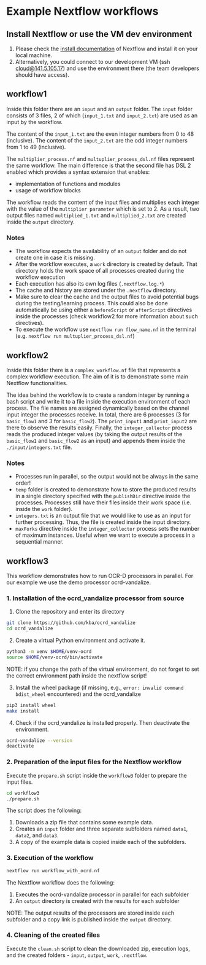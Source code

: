 # Example Nextflow workflows

## Install Nextflow or use the VM dev environment

1. Please check the [install documentation](https://www.nextflow.io/docs/latest/getstarted.html) of Nextflow and install it on your local machine.
2. Alternatively, you could connect to our development VM (ssh cloud@141.5.105.17) and use the environment there (the team developers should have access).

## workflow1
Inside this folder there are an `input` and an `output` folder.
The `input` folder consists of 3 files, 2 of which (`input_1.txt` and `input_2.txt`) are used as an input by the workflow.

The content of the `input_1.txt` are the even integer numbers from 0 to 48 (inclusive).
The content of the `input_2.txt` are the odd integer numbers from 1 to 49 (inclusive).

The `multiplier_process.nf` and `multuplier_process_dsl.nf` files represent the same workflow.
The main difference is that the second file has DSL 2 enabled which provides a syntax extension that enables:
- implementation of functions and modules
- usage of workflow blocks

The workflow reads the content of the input files and multiplies each integer with the value of the `multiplier parameter` which is set to 2.
As a result, two output files named `multiplied_1.txt` and `multiplied_2.txt` are created inside the `output` directory.

### Notes
- The workflow expects the availability of an `output` folder and do not create one in case it is missing.
- After the workflow executes, a `work` directory is created by default. That directory holds the work space of all processes created during the workflow execution
- Each execution has also its own log files (`.nextflow.log.*`)
- The cache and history are stored under the `.nextflow` directory.
- Make sure to clear the cache and the output files to avoid potential bugs during the testing/learning process. This could also be done automatically be using either a `beforeScript` or `afterScript` directives inside the processes (check workflow2 for more information about such directives).
- To execute the workflow use `nextflow run flow_name.nf` in the terminal (e.g. `nextflow run multuplier_process_dsl.nf`)

## workflow2
Inside this folder there is a `complex_workflow.nf` file that represents a complex workflow execution.
The aim of it is to demonstrate some main Nextflow functionalities.

The idea behind the workflow is to create a random integer by running a bash script and write it to a file inside the execution environment of each process.
The file names are assigned dynamically based on the channel input integer the processes receive.
In total, there are 6 processes (3 for `basic_flow1` and 3 for `basic_flow2`).
The `print_input1` and `print_input2` are there to observe the results easily.
Finally, the `integer_collector` process reads the produced integer values (by taking the output results of the `basic_flow1` and `basic_flow2` as an input) and appends them inside the `./input/integers.txt` file.

### Notes
- Processes run in parallel, so the output would not be always in the same order!
- `temp` folder is created to demonstrate how to store the produced results in a single directory specified with the `publishDir` directive inside the processes. Processes still have their files inside their work space (i.e. inside the `work` folder).
- `integers.txt` is an output file that we would like to use as an input for further processing. Thus, the file is created inside the input directory.
- `maxForks` directive inside the `integer_collector` process sets the number of maximum instances. Useful when we want to execute a process in a sequential manner.

## workflow3
This workflow demonstrates how to run OCR-D processors in parallel. For our example we use the demo processor ocrd-vandalize.

### 1. Installation of the ocrd_vandalize processor from source
1. Clone the repository and enter its directory
```sh
git clone https://github.com/kba/ocrd_vandalize
cd ocrd_vandalize
```
2. Create a virtual Python environment and activate it.
```sh
python3 -m venv $HOME/venv-ocrd
source $HOME/venv-ocrd/bin/activate
```
NOTE: if you change the path of the virtual environment, do not forget to set the correct environment path inside the nextflow script!

3. Install the wheel package (if missing, e.g., `error: invalid command bdist_wheel` encountered) and the ocrd_vandalize
```sh
pip3 install wheel
make install
```
4. Check if the ocrd_vandalize is installed properly. Then deactivate the environment.
```sh
ocrd-vandalize --version
deactivate
```

### 2. Preparation of the input files for the Nextflow workflow
Execute the `prepare.sh` script inside the `workflow3` folder to prepare the input files.
```sh
cd workflow3
./prepare.sh
```

The script does the following:
1. Downloads a zip file that contains some example data.
2. Creates an `input` folder and three separate subfolders named `data1`, `data2`, and `data3`.
3. A copy of the example data is copied inside each of the subfolders.

### 3. Execution of the workflow
```sh
nextflow run workflow_with_ocrd.nf
```

The Nextflow workflow does the following:
1. Executes the ocrd-vandalize processor in parallel for each subfolder
2. An `output` directory is created with the results for each subfolder

NOTE: The output results of the processors are stored inside each subfolder and a copy link is published inside the `output` directory.

### 4. Cleaning of the created files
Execute the `clean.sh` script to clean the downloaded zip, execution logs, and the created folders - `input`, `output`, `work`, `.nextflow`.

